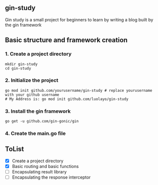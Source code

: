 ## gin-study
Gin study is a small project for beginners to learn by writing a blog built by the gin framework

## Basic structure and framework creation

### 1. Create a project directory
```shell
mkdir gin-study
cd gin-study
```

### 2. Initialize the project
```shell
go mod init github.com/yourusername/gin-study # replace yourusername with your github username
# My Address is: go mod init github.com/luolayo/gin-study
```

### 3. Install the gin framework
```shell
go get -u github.com/gin-gonic/gin
```

### 4. Create the main.go file

## ToList
- [x] Create a project directory
- [x] Basic routing and basic functions
- [ ] Encapsulating result library
- [ ] Encapsulating the response interceptor